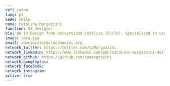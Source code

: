 ```yaml
---
ref: catam
lang: pt
sede: chile
name: Catalina Margozzini
function: UX designer
bio: BA in Design from Universidad Católica (Chile). Specialized in user experience and front-end development.
image: cata.jpg
email: cmargozzini@ciudadaniai.org
network_twitter: https://twitter.com/CaMargozzini
network_linkedin: https://www.linkedin.com/pub/catalina-margozzini-del-valle/33/377/39a
network_github: https://github.com/camargozzini
network_googleplus:
network_facebook:
network_instagram:
active: true
---
```

